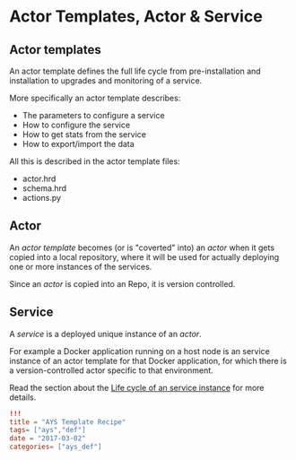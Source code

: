 # Actor Templates, Actor & Service

## Actor templates

An actor template defines the full life cycle from pre-installation and installation to upgrades and monitoring of a service.

  More specifically an actor template describes:

- The parameters to configure a service
- How to configure the service
- How to get stats from the service
- How to export/import the data

All this is described in the actor template files:

- actor.hrd
- schema.hrd
- actions.py

## Actor

An _actor template_ becomes (or is "coverted" into) an _actor_ when it gets copied into a local repository, where it will be used for actually deploying one or more instances of the services.

Since an _actor_ is copied into an Repo, it is version controlled.

## Service

A _service_ is a deployed unique instance of an _actor_.

For example a Docker application running on a host node is an service instance of an actor template for that Docker application, for which there is a version-controlled actor specific to that environment.

Read the section about the [Life cycle of an service instance](AtYourServiceLifecycle.html) for more details.


```toml
!!!
title = "AYS Template Recipe"
tags= ["ays","def"]
date = "2017-03-02"
categories= ["ays_def"]
```

